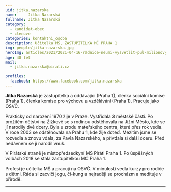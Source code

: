 ```yaml
---
uid: jitka.nazarska
name:     Jitka Nazarská
fullname: Jitka Nazarská 
category:
  - kandidat-obec
  - clenove
categories: kontaktni_osoba    
description: Učitelka MŠ, ZASTUPITELKA MČ PRAHA 1
img: people/jitka-nazarska.jpg
heroImg: articles/2021/2021-04-16-radnice-neumi-vysvetlit-pul-milionovy-pro-valentu.jpg
age: 48 let
mail:
  - jitka.nazarska@pirati.cz
 
profiles:
  facebook: https://www.facebook.com/jitka.nazarska
---
```


**Jitka Nazarská** je zastupitelka a oddávající (Praha 1), členka sociální komise (Praha 1), členka komise pro výchovu a vzdělávání (Praha 1). Pracuje jako  OSVČ.

Prakticky od narození 1970 žije v Praze. Vystřídala 3 městské části. Po prožitém dětství na Žižkově se s rodinou odstěhovala na Jižní Město, kde se jí narodily dvě dcery. Byla u zrodu mateřského centra, které přes rok vedla. V roce 2003 se odstěhovala na Prahu 1, kde žije doteď. Mezitím jsme se rozvedla a znovu vdala, za Pavla Nazarského, a přivdala si další dceru. Před nedávnem se jí narodil vnuk. 

V Pirátské straně je místopředsedkyní MS Piráti Praha 1. Po úspěšných volbách 2018 se stala zastupitelkou MČ Praha 1.

Profesí je učitelka MŠ a pracuji na OSVČ. V minulosti vedla kurzy pro rodiče s dětmi. Ráda si zacvičí jogu, či-kung a nejraději se procházm a medituje v přírodě. 

---

